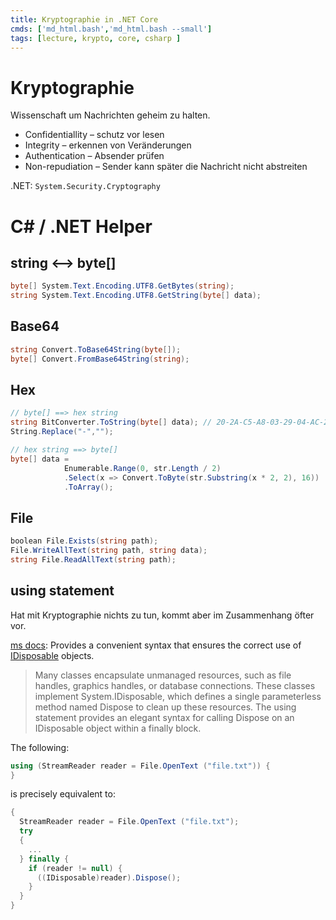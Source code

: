 ```yaml
---
title: Kryptographie in .NET Core
cmds: ['md_html.bash','md_html.bash --small']
tags: [lecture, krypto, core, csharp ]
---
```




# Kryptographie

Wissenschaft um Nachrichten geheim zu halten.

- Confidentiallity – schutz vor lesen
- Integrity – erkennen von Veränderungen
- Authentication – Absender prüfen
- Non-repudiation – Sender kann später die Nachricht nicht abstreiten

.NET: `System.Security.Cryptography`



# C# / .NET Helper



## string ⟷ byte[]

```csharp
byte[] System.Text.Encoding.UTF8.GetBytes(string);
string System.Text.Encoding.UTF8.GetString(byte[] data);
```



## Base64

```csharp
string Convert.ToBase64String(byte[]);
byte[] Convert.FromBase64String(string);
```



## Hex

```csharp
// byte[] ==> hex string
string BitConverter.ToString(byte[] data); // 20-2A-C5-A8-03-29-04-AC-20
String.Replace("-","");

// hex string ==> byte[]
byte[] data = 
            Enumerable.Range(0, str.Length / 2)
            .Select(x => Convert.ToByte(str.Substring(x * 2, 2), 16))
            .ToArray();
```



## File

```csharp
boolean File.Exists(string path);
File.WriteAllText(string path, string data);
string File.ReadAllText(string path);
```





## using statement

Hat mit Kryptographie nichts zu tun, kommt aber im Zusammenhang öfter vor.

[ms docs](https://docs.microsoft.com/en-us/dotnet/csharp/language-reference/keywords/using-statement): Provides a convenient syntax that ensures the correct use of [IDisposable](https://docs.microsoft.com/en-us/dotnet/api/system.idisposable) objects.

> Many classes encapsulate unmanaged resources, such as file handles, graphics handles, or database connections. These classes implement System.IDisposable, which defines a single parameterless method named Dispose to clean up these resources. The using statement provides an elegant syntax for calling Dispose on an IDisposable object within a finally block.

The following:

```csharp
using (StreamReader reader = File.OpenText ("file.txt")) {
}


```

is precisely equivalent to:

```csharp
{
  StreamReader reader = File.OpenText ("file.txt"); 
  try
  {
    ...
  } finally {
    if (reader != null) {
      ((IDisposable)reader).Dispose();
    } 
  }
}
```

